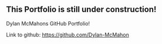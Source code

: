 ## This Portfolio is still under construction!

Dylan McMahons GitHub Portfolio!

Link to github: https://github.com/Dylan-McMahon
